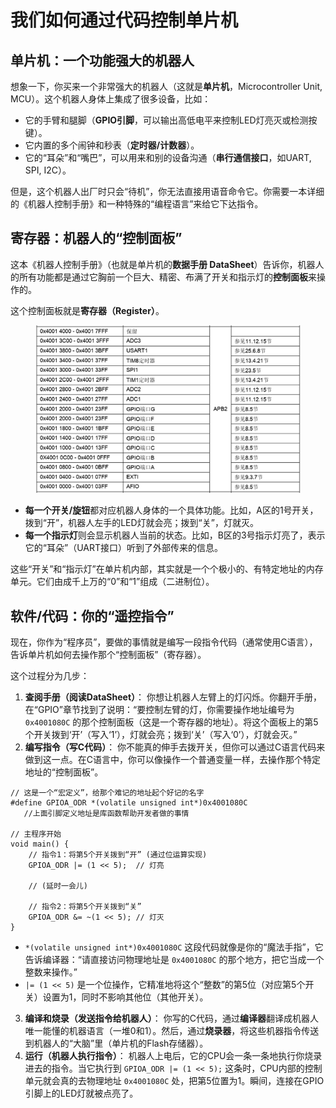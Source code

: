 # 我们如何通过代码控制单片机

## 单片机：一个功能强大的机器人

想象一下，你买来一个非常强大的机器人（这就是**单片机**，Microcontroller Unit, MCU）。这个机器人身体上集成了很多设备，比如：

* 它的手臂和腿脚（**GPIO引脚**，可以输出高低电平来控制LED灯亮灭或检测按键）。
* 它内置的多个闹钟和秒表（**定时器/计数器**）。
* 它的“耳朵”和“嘴巴”，可以用来和别的设备沟通（**串行通信接口**，如UART, SPI, I2C）。

但是，这个机器人出厂时只会“待机”，你无法直接用语音命令它。你需要一本详细的《机器人控制手册》和一种特殊的“编程语言”来给它下达指令。

## 寄存器：机器人的“控制面板”

这本《机器人控制手册》（也就是单片机的**数据手册 DataSheet**）告诉你，机器人的所有功能都是通过它胸前一个巨大、精密、布满了开关和指示灯的**控制面板**来操作的。

这个控制面板就是**寄存器（Register）**。

<figure><img src="../.gitbook/assets/image (28).png" alt=""><figcaption></figcaption></figure>

* **每一个开关/旋钮**都对应机器人身体的一个具体功能。比如，A区的1号开关，拨到“开”，机器人左手的LED灯就会亮；拨到“关”，灯就灭。
* **每一个指示灯**则会显示机器人当前的状态。比如，B区的3号指示灯亮了，表示它的“耳朵”（UART接口）听到了外部传来的信息。

这些“开关”和“指示灯”在单片机内部，其实就是一个个极小的、有特定地址的内存单元。它们由成千上万的“0”和“1”组成（二进制位）。

## 软件/代码：你的“遥控指令”

现在，你作为“程序员”，要做的事情就是编写一段指令代码（通常使用C语言），告诉单片机如何去操作那个“控制面板”（寄存器）。

这个过程分为几步：

1. **查阅手册（阅读DataSheet）**： 你想让机器人左臂上的灯闪烁。你翻开手册，在“GPIO”章节找到了说明：“要控制左臂的灯，你需要操作地址编号为 `0x4001080C` 的那个控制面板（这是一个寄存器的地址）。将这个面板上的第5个开关拨到‘开’（写入‘1’），灯就会亮；拨到‘关’（写入‘0’），灯就会灭。”
2.  **编写指令（写C代码）**： 你不能真的伸手去拨开关，但你可以通过C语言代码来做到这一点。在C语言中，你可以像操作一个普通变量一样，去操作那个特定地址的“控制面板”。

```
// 这是一个“宏定义”，给那个难记的地址起个好记的名字
#define GPIOA_ODR *(volatile unsigned int*)0x4001080C  
   //上面引脚定义地址是库函数帮助开发者做的事情

// 主程序开始
void main() {
    // 指令1：将第5个开关拨到“开” (通过位运算实现)
    GPIOA_ODR |= (1 << 5);  // 灯亮

    // (延时一会儿)

    // 指令2：将第5个开关拨到“关”
    GPIOA_ODR &= ~(1 << 5); // 灯灭
}
```

-   `*(volatile unsigned int*)0x4001080C` 这段代码就像是你的“魔法手指”，它告诉编译器：“请直接访问物理地址是 `0x4001080C` 的那个地方，把它当成一个整数来操作。”
-   `|= (1 << 5)` 是一个位操作，它精准地将这个“整数”的第5位（对应第5个开关）设置为1，同时不影响其他位（其他开关）。

3. **编译和烧录（发送指令给机器人）**： 你写的C代码，通过**编译器**翻译成机器人唯一能懂的机器语言（一堆0和1）。然后，通过**烧录器**，将这些机器指令传送到机器人的“大脑”里（单片机的Flash存储器）。
4. **运行（机器人执行指令）**： 机器人上电后，它的CPU会一条一条地执行你烧录进去的指令。当它执行到 `GPIOA_ODR |= (1 << 5);` 这条时，CPU内部的控制单元就会真的去物理地址 `0x4001080C` 处，把第5位置为1。瞬间，连接在GPIO引脚上的LED灯就被点亮了。
